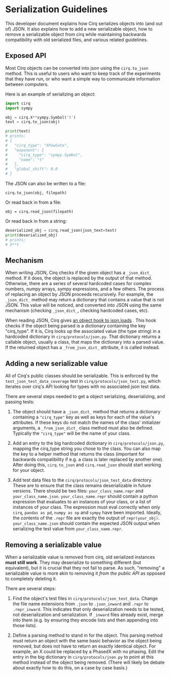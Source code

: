 # Serialization Guidelines

This developer document explains how Cirq serializes objects into (and out of)
JSON.
It also explains how to add a new serializable object,
how to remove a serializable object from cirq while maintaining backwards
compatibility with old serialized files, and various related guidelines.

## Exposed API

Most Cirq objects can be converted into json using the `cirq.to_json` method.
This is useful to users who want to keep track of the experiments that they have
run, or who want a simple way to communicate information between computers.

Here is an example of serializing an object:

```python
import cirq
import sympy

obj = cirq.X**sympy.Symbol('t')
text = cirq.to_json(obj)

print(text)
# prints:
# {
#   "cirq_type": "XPowGate",
#   "exponent": {
#     "cirq_type": "sympy.Symbol",
#     "name": "t"
#   },
#   "global_shift": 0.0
# }
```

The JSON can also be written to a file:

```
cirq.to_json(obj, filepath)
```

Or read back in from a file:

```
obj = cirq.read_json(filepath)
```

Or read back in from a string:

```python
deserialized_obj = cirq.read_json(json_text=text)
print(deserialized_obj)
# prints:
# X**t
```

## Mechanism

When writing JSON, Cirq checks if the given object has a `_json_dict_` method.
If it does, the object is replaced by the output of that method.
Otherwise, there are a series of several hardcoded cases for complex numbers,
numpy arrays, sympy expressions, and a few others.
The process of replacing an object by JSON proceeds recursively.
For example, the `_json_dict_` method may return a dictionary that contains a
value that is not JSON.
This value will be noticed, and converted into JSON using the same mechanism
(checking `_json_dict_`, checking hardcoded cases, etc).

When reading JSON, Cirq gives
[an object hook to json.loads](https://docs.python.org/3/library/json.html#encoders-and-decoders)
.
This hook checks if the object being parsed is a dictionary containing the key
"cirq_type".
If it is, Cirq looks up the associated value (the type string) in a hardcoded
dictionary in `cirq/protocols/json.py`.
That dictionary returns a callable object, usually a class, that maps the
dictionary into a parsed value.
If the returned object has a `_from_json_dict_` attribute, it is called instead.

## Adding a new serializable value

All of Cirq's public classes should be serializable.
This is enforced by the `test_json_test_data_coverage` test in
`cirq/protocols/json_test.py`, which iterates over cirq's API looking for types
with no associated json test data.

There are several steps needed to get a object serializing, deserializing, and
passing tests:

1. The object should have a `_json_dict_` method that returns a dictionary
containing a `"cirq_type"` key as well as keys for each of the value's
attributes.
If these keys do not match the names of the class' initializer arguments, a
`_from_json_dict_` class method must also be defined.
Typically the `"cirq_type"` will be the name of your class.

2. Add an entry to the big hardcoded dictionary in `cirq/protocols/json.py`,
mapping the cirq_type string you chose to the class.
You can also map the key to a helper method that returns the class (important
for backwards compatibility if e.g. a class is later replaced by another one).
After doing this, `cirq.to_json` and `cirq.read_json` should start working for
your object.

3. Add test data files to the `cirq/protocols/json_test_data` directory.
These are to ensure that the class remains deserializable in future versions.
There should be two files: `your_class_name.repr` and `your_class_name.json`.
`your_class_name.repr` should contain a python expression that evaluates to an
instances of your class, or a list of instances of your class.
The expression must eval correctly when only `cirq`, `pandas as pd`,
`numpy as np` and `sympy` have been imported.
Ideally, the contents of the `.repr` file are exactly the output of
`repr(your_obj)`.
`your_class_name.json` should contain the expected JSON output when serializing
the test value from `your_class_name.repr`.

## Removing a serializable value

When a serializable value is removed from cirq, old serialized instances
**must still work**.
They may deserialize to something different (but equivalent), but it is crucial
that they not fail to parse.
As such, "removing" a serializable value is more akin to removing it
*from the public API* as opposed to completely deleting it.

There are several steps:

1. Find the object's test files in `cirq/protocols/json_test_data`.
Change the file name extensions from `.json` to `.json_inward` and `.repr` to
`.repr_inward`.
This indicates that only deserialization needs to be tested, not deserialization
and serialization.
If `_inward` files already exist, merge into them (e.g. by ensuring they encode
lists and then appending into those lists).

2. Define a parsing method to stand in for the object.
This parsing method must return an object with the same basic behavior as the
object being removed, but does not have to return an exactly identical object.
For example, an X could be replaced by a PhasedX with no phasing.
Edit the entry in the big dictionary in `cirq/protocols/json.py` to point at
this method instead of the object being removed.
(There will likely be debate about exactly how to do this, on a case by case
basis.)
